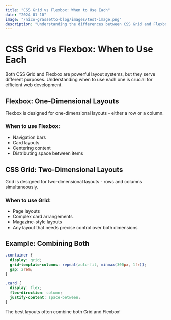 ```yaml
---
title: "CSS Grid vs Flexbox: When to Use Each"
date: "2024-01-10"
image: "/nico-grassetto-blog/images/test-image.png"
description: "Understanding the differences between CSS Grid and Flexbox for layout"
---
```


# CSS Grid vs Flexbox: When to Use Each

Both CSS Grid and Flexbox are powerful layout systems, but they serve different purposes. Understanding when to use each one is crucial for efficient web development.

## Flexbox: One-Dimensional Layouts

Flexbox is designed for one-dimensional layouts - either a row or a column.

### When to use Flexbox:
- Navigation bars
- Card layouts
- Centering content
- Distributing space between items

## CSS Grid: Two-Dimensional Layouts

Grid is designed for two-dimensional layouts - rows and columns simultaneously.

### When to use Grid:
- Page layouts
- Complex card arrangements
- Magazine-style layouts
- Any layout that needs precise control over both dimensions

## Example: Combining Both

```css
.container {
  display: grid;
  grid-template-columns: repeat(auto-fit, minmax(300px, 1fr));
  gap: 2rem;
}

.card {
  display: flex;
  flex-direction: column;
  justify-content: space-between;
}
```

The best layouts often combine both Grid and Flexbox!
